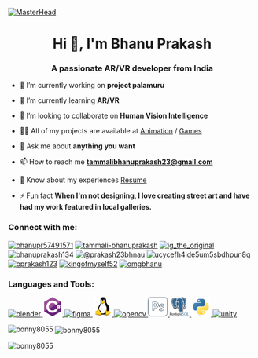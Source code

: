 
[![MasterHead](https://upload.wikimedia.org/wikipedia/commons/7/7e/Knowledge_Is_Human_Homepage_Animated_Banner.gif)](https://bonny8055.github.io/My-Website-/)
<h1 align="center">Hi 👋, I'm Bhanu Prakash</h1>
<h3 align="center">A passionate AR/VR developer from India</h3>


- 🔭 I’m currently working on **project palamuru**

- 🌱 I’m currently learning **AR/VR**

- 👯 I’m looking to collaborate on **Human Vision Intelligence**

- 👨‍💻 All of my projects are available at [Animation](https://www.behance.net/bhanuprakash134) / [Games](https://bhanuprakash.itch.io/)

- 💬 Ask me about **anything you want**

- 📫 How to reach me **tammalibhanuprakash23@gmail.com**

- 📄 Know about my experiences [Resume](https://drive.google.com/file/d/1qrGfAGFAAvJfPVKtxasZOiW2mbvah-EH/view?usp=drive_link)

- ⚡ Fun fact **When I'm not designing, I love creating street art and have had my work featured in local galleries.**

<h3 align="left">Connect with me:</h3>
<p align="left">
<a href="https://twitter.com/bhanupr57491571" target="blank"><img align="center" src="https://raw.githubusercontent.com/rahuldkjain/github-profile-readme-generator/master/src/images/icons/Social/twitter.svg" alt="bhanupr57491571" height="30" width="40" /></a>
<a href="https://linkedin.com/in/tammali-bhanuprakash" target="blank"><img align="center" src="https://raw.githubusercontent.com/rahuldkjain/github-profile-readme-generator/master/src/images/icons/Social/linked-in-alt.svg" alt="tammali-bhanuprakash" height="30" width="40" /></a>
<a href="https://instagram.com/ig_the_original" target="blank"><img align="center" src="https://raw.githubusercontent.com/rahuldkjain/github-profile-readme-generator/master/src/images/icons/Social/instagram.svg" alt="ig_the_original" height="30" width="40" /></a>
<a href="https://www.behance.net/bhanuprakash134" target="blank"><img align="center" src="https://raw.githubusercontent.com/rahuldkjain/github-profile-readme-generator/master/src/images/icons/Social/behance.svg" alt="bhanuprakash134" height="30" width="40" /></a>
<a href="https://medium.com/@prakash23bhnau" target="blank"><img align="center" src="https://raw.githubusercontent.com/rahuldkjain/github-profile-readme-generator/master/src/images/icons/Social/medium.svg" alt="@prakash23bhnau" height="30" width="40" /></a>
<a href="https://www.youtube.com/c/ucycefh4ide5um5sbdhpun8q" target="blank"><img align="center" src="https://raw.githubusercontent.com/rahuldkjain/github-profile-readme-generator/master/src/images/icons/Social/youtube.svg" alt="ucycefh4ide5um5sbdhpun8q" height="30" width="40" /></a>
<a href="https://www.codechef.com/users/bprakash123" target="blank"><img align="center" src="https://cdn.jsdelivr.net/npm/simple-icons@3.1.0/icons/codechef.svg" alt="bprakash123" height="30" width="40" /></a>
<a href="https://www.hackerrank.com/kingofmyself52" target="blank"><img align="center" src="https://raw.githubusercontent.com/rahuldkjain/github-profile-readme-generator/master/src/images/icons/Social/hackerrank.svg" alt="kingofmyself52" height="30" width="40" /></a>
<a href="https://codeforces.com/profile/omgbhanu" target="blank"><img align="center" src="https://raw.githubusercontent.com/rahuldkjain/github-profile-readme-generator/master/src/images/icons/Social/codeforces.svg" alt="omgbhanu" height="30" width="40" /></a>
</p>

<h3 align="left">Languages and Tools:</h3>
<p align="left"> <a href="https://www.blender.org/" target="_blank" rel="noreferrer"> <img src="https://download.blender.org/branding/community/blender_community_badge_white.svg" alt="blender" width="40" height="40"/> </a> <a href="https://www.w3schools.com/cs/" target="_blank" rel="noreferrer"> <img src="https://raw.githubusercontent.com/devicons/devicon/master/icons/csharp/csharp-original.svg" alt="csharp" width="40" height="40"/> </a> <a href="https://www.figma.com/" target="_blank" rel="noreferrer"> <img src="https://www.vectorlogo.zone/logos/figma/figma-icon.svg" alt="figma" width="40" height="40"/> </a> <a href="https://www.linux.org/" target="_blank" rel="noreferrer"> <img src="https://raw.githubusercontent.com/devicons/devicon/master/icons/linux/linux-original.svg" alt="linux" width="40" height="40"/> </a> <a href="https://opencv.org/" target="_blank" rel="noreferrer"> <img src="https://www.vectorlogo.zone/logos/opencv/opencv-icon.svg" alt="opencv" width="40" height="40"/> </a> <a href="https://www.photoshop.com/en" target="_blank" rel="noreferrer"> <img src="https://raw.githubusercontent.com/devicons/devicon/master/icons/photoshop/photoshop-line.svg" alt="photoshop" width="40" height="40"/> </a> <a href="https://www.postgresql.org" target="_blank" rel="noreferrer"> <img src="https://raw.githubusercontent.com/devicons/devicon/master/icons/postgresql/postgresql-original-wordmark.svg" alt="postgresql" width="40" height="40"/> </a> <a href="https://www.python.org" target="_blank" rel="noreferrer"> <img src="https://raw.githubusercontent.com/devicons/devicon/master/icons/python/python-original.svg" alt="python" width="40" height="40"/> </a> <a href="https://unity.com/" target="_blank" rel="noreferrer"> <img src="https://www.vectorlogo.zone/logos/unity3d/unity3d-icon.svg" alt="unity" width="40" height="40"/> </a> </p>

<p><img align="left" src="https://github-readme-stats.vercel.app/api/top-langs?username=bonny8055&show_icons=true&locale=en&layout=compact" alt="bonny8055" /></p>

<p>&nbsp;<img align="center" src="https://github-readme-stats.vercel.app/api?username=bonny8055&show_icons=true&locale=en" alt="bonny8055" /></p>

<p><img align="center" src="https://github-readme-streak-stats.herokuapp.com/?user=bonny8055&" alt="bonny8055" /></p>
